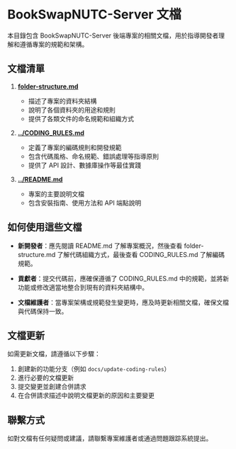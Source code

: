 # BookSwapNUTC-Server 文檔

本目錄包含 BookSwapNUTC-Server 後端專案的相關文檔，用於指導開發者理解和遵循專案的規範和架構。

## 文檔清單

1. **[folder-structure.md](./folder-structure.md)**

   - 描述了專案的資料夾結構
   - 說明了各個資料夾的用途和規則
   - 提供了各類文件的命名規範和組織方式

2. **[../CODING_RULES.md](../CODING_RULES.md)**

   - 定義了專案的編碼規則和開發規範
   - 包含代碼風格、命名規範、錯誤處理等指導原則
   - 提供了 API 設計、數據庫操作等最佳實踐

3. **[../README.md](../README.md)**
   - 專案的主要說明文檔
   - 包含安裝指南、使用方法和 API 端點說明

## 如何使用這些文檔

- **新開發者**：應先閱讀 README.md 了解專案概況，然後查看 folder-structure.md 了解代碼組織方式，最後查看 CODING_RULES.md 了解編碼規範。

- **貢獻者**：提交代碼前，應確保遵循了 CODING_RULES.md 中的規範，並將新功能或修改適當地整合到現有的資料夾結構中。

- **文檔維護者**：當專案架構或規範發生變更時，應及時更新相關文檔，確保文檔與代碼保持一致。

## 文檔更新

如需更新文檔，請遵循以下步驟：

1. 創建新的功能分支（例如 `docs/update-coding-rules`）
2. 進行必要的文檔更新
3. 提交變更並創建合併請求
4. 在合併請求描述中說明文檔更新的原因和主要變更

## 聯繫方式

如對文檔有任何疑問或建議，請聯繫專案維護者或通過問題跟踪系統提出。
